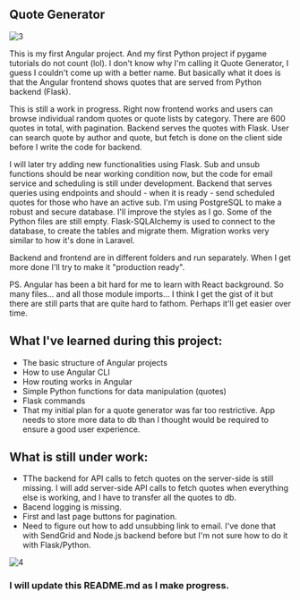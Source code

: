 ## Quote Generator

![3](https://github.com/user-attachments/assets/356e024a-63ac-4bb4-9411-c0e1fa688815)


This is my first Angular project. And my first Python project if pygame tutorials do not count (lol). I don't know why I'm calling it Quote Generator, I guess I couldn't come up with a better name. But basically what it does is that the Angular frontend shows quotes that are served from Python backend (Flask).

This is still a work in progress. Right now frontend works and users can browse individual random quotes or quote lists by category. There are 600 quotes in total, with pagination. Backend serves the quotes with Flask. User can search quote by author and quote, but fetch is done on the client side before I write the code for backend.

I will later try adding new functionalities using Flask. Sub and unsub functions should be near working condition now, but the code for email service and scheduling is still under development. Backend that serves queries using endpoints and should - when it is ready - send scheduled quotes for those who have an active sub. I'm using PostgreSQL to make a robust and secure database. I'll improve the styles as I go. Some of the Python files are still empty. Flask-SQLAlchemy is used to connect to the database, to create the tables and migrate them. Migration works very similar to how it's done in Laravel.

Backend and frontend are in different folders and run separately. When I get more done I'll try to make it "production ready".

PS. Angular has been a bit hard for me to learn with React background. So many files... and all those module imports... I think I get the gist of it but there are still parts that are quite hard to fathom. Perhaps it'll get easier over time.

## What I've learned during this project:

- The basic structure of Angular projects
- How to use Angular CLI
- How routing works in Angular
- Simple Python functions for data manipulation (quotes)
- Flask commands
- That my initial plan for a quote generator was far too restrictive. App needs to store more data to db than I thought would be required to ensure a good user experience.

## What is still under work:

- TThe backend for API calls to fetch quotes on the server-side is still missing. I will add server-side API calls to fetch quotes when everything else is working, and I have to transfer all the quotes to db.
- Bacend logging is missing.
- First and last page buttons for pagination.
- Need to figure out how to add unsubbing link to email. I've done that with SendGrid and Node.js backend before but I'm not sure how to do it with Flask/Python.

![4](https://github.com/user-attachments/assets/bff4dc16-eb48-417c-9c12-35a4f62d6272)


### I will update this README.md as I make progress.
